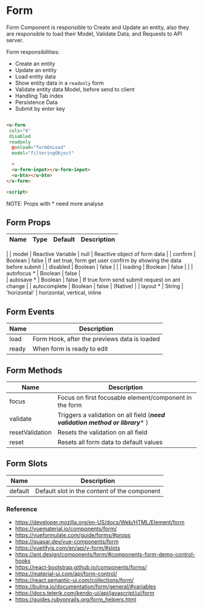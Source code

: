 # Form

Form Component is responsible to Create and Update an entity,
also they are responsible to load their Model, Validate Data, and Requests to
API server.

Form responsibilities:

- Create an entity
- Update an entity
- Load entity data
- Show entity data in a `readonly` form
- Validate entity data Model, before send to client
- Handling Tab index 
- Persistence Data
- Submit by enter key 

``` html

<u-form
 cols="6"
 disabled
 readonly
  @onload="formOnLoad"
  model="filteringObject"

  >
  <u-form-input></u-form-input>
  <u-btn></u-btn>
</u-form>

<script>

```

NOTE: Props with * need more analyse

## Form Props

| Name               | Type              | Default      | Description                            |
| ------------------ |-------------------| -------------| ---------------------------------------|
  |
| model              | Reactive Variable | null         | Reactive object of form data           |
| confirm            | Boolean           | false        | If set true, form get user confirm by showing the data before submit |
| disabled           | Boolean           | false        |                                        |
| loading            | Boolean           | false        |                                        |
| autofocus *        | Boolean           | false        |                                        
| autosave *         | Boolean           | false        | If true form send submit request on ant change |
| autocomplete       | Boolean           | false        | (Native)                               |
| layout *           | String            | 'horizontal' | horizontal, vertical, inline



## Form Events

| Name               | Description                                            |
| ------------------ | -------------------------------------------------------|
| load               | Form Hook, after the previews data is loaded           |
| ready              | When form is ready to edit                             |


## Form Methods

| Name               | Description                                            |
| ------------------ | -------------------------------------------------------|
| focus              | Focus on first focusable element/component in the form |
| validate           | Triggers a validation on all field (***need validation method or library**** )                    |
| resetValidation    | Resets the validation on all field                     |
| reset              | Resets all form data to default values                            |



## Form Slots

| Name               | Description                                            |
| ------------------ | -------------------------------------------------------|
| default            | Default slot in the content of the component           |


### Reference

- https://developer.mozilla.org/en-US/docs/Web/HTML/Element/form
- https://vuematerial.io/components/form/
- https://vueformulate.com/guide/forms/#props
- https://quasar.dev/vue-components/form
- https://vuetifyjs.com/en/api/v-form/#slots
- https://ant.design/components/form/#components-form-demo-control-hooks
- https://react-bootstrap.github.io/components/forms/
- https://material-ui.com/api/form-control/
- https://react.semantic-ui.com/collections/form/
- https://bulma.io/documentation/form/general/#variables
- https://docs.telerik.com/kendo-ui/api/javascript/ui/form
- https://guides.rubyonrails.org/form_helpers.html




